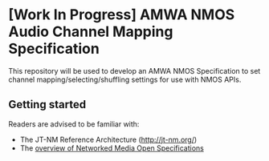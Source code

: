 # [Work In Progress] AMWA NMOS Audio Channel Mapping Specification

This repository will be used to develop an AMWA NMOS Specification to set channel mapping/selecting/shuffling settings for use with NMOS APIs.

## Getting started

Readers are advised to be familiar with:
* The JT-NM Reference Architecture (http://jt-nm.org/)
* The [overview of Networked Media Open Specifications](https://amwa-tv.github.io/nmos)

